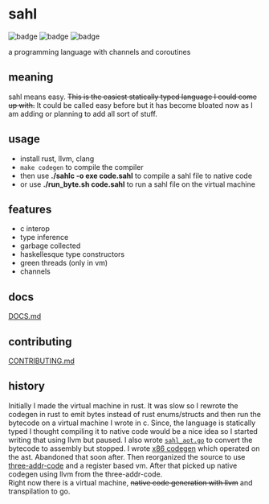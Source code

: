 # sahl

![badge](https://img.shields.io/endpoint?url=https://gist.githubusercontent.com/ammarbinfaisal/2bc57fe31c6d742b25defe3549e78433/raw/tests.json)
![badge](https://img.shields.io/endpoint?url=https://gist.githubusercontent.com/ammarbinfaisal/2bc57fe31c6d742b25defe3549e78433/raw/aot.json)
![badge](https://img.shields.io/endpoint?url=https://gist.githubusercontent.com/ammarbinfaisal/2bc57fe31c6d742b25defe3549e78433/raw/go.json)

a programming language with channels and coroutines

## meaning

sahl means easy. <s>This is the easiest statically typed language I could come up with.</s> It could be called easy before but it has become bloated now as I am adding or planning to add all sort of stuff.

## usage

- install rust, llvm, clang
- `make codegen` to compile the compiler
- then use **./sahlc -o exe code.sahl** to compile a sahl file to native code
- or use **./run_byte.sh code.sahl** to run a sahl file on the virtual machine

## features

- c interop
- type inference
- garbage collected
- haskellesque type constructors
- green threads (only in vm)
- channels

## docs

[DOCS.md](DOCS.md)

## contributing

[CONTRIBUTING.md](CONTRIBUTING.md)

## history

Initially I made the virtual machine in rust. It was slow so I rewrote the codegen in rust to emit bytes instead of rust enums/structs and then run the bytecode on a virtual machine I wrote in c. Since, the language is statically typed I thought compiling it to native code would be a nice idea so I started writing that using llvm but paused. I also wrote [`sahl_aot.go`](https://github.com/ammarbinfaisal/sahl/blob/828d8bef82ec3a40083cd938c6ec40deef4355f7/sahl_aot.go) to convert the bytecode to assembly but stopped. I wrote [x86 codegen](/frontend/src/asm.rs) which operated on the ast. Abandoned that soon after. Then reorganized the source to use [three-addr-code](https://github.com/ammarbinfaisal/sahl/pull/40) and a register based vm. After that picked up native codegen using llvm from the three-addr-code. <br/>
Right now there is a virtual machine, <s>native code generation with llvm</s> and transpilation to go.
